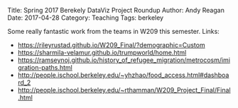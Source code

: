 Title: Spring 2017 Berekely DataViz Project Roundup
Author: Andy Reagan
Date: 2017-04-28
Category: Teaching
Tags: berkeley

Some really fantastic work from the teams in W209 this semester. Links:

- https://rileyrustad.github.io/W209_Final/?demographic=Custom
- https://sharmila-velamur.github.io/trumpworld/home.html
- https://ramseynoj.github.io/history_of_refugee_migration/metrocosm/imigration-paths.html
- http://people.ischool.berkeley.edu/~yhzhao/food_access.html#dashboard_2
- http://people.ischool.berkeley.edu/~rthamman/W209_Project_Final/Final.html